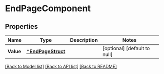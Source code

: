 # EndPageComponent

## Properties
Name | Type | Description | Notes
------------ | ------------- | ------------- | -------------
**Value** | [***EndPageStruct**](end_page_struct.md) |  | [optional] [default to null]

[[Back to Model list]](../README.md#documentation-for-models) [[Back to API list]](../README.md#documentation-for-api-endpoints) [[Back to README]](../README.md)


